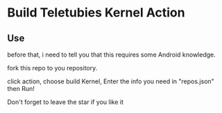 # Build Teletubies Kernel Action

## Use
before that, i need to tell you that this requires some Android knowledge.

fork this repo to you repository.

click action, choose build Kernel, Enter the info you need in "repos.json" then Run!

Don't forget to leave the star if you like it
